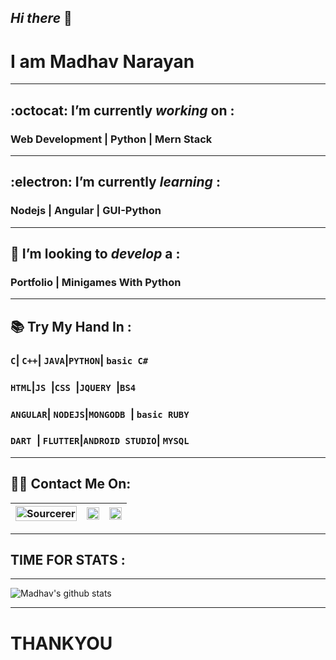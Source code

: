 ## _Hi there_ 👋
# I am __Madhav Narayan__
---
##  :octocat: I’m currently _working_ on :
### __Web Development | Python  | Mern Stack__
---
##  :electron: I’m currently _learning_ :
### __Nodejs | Angular | GUI-Python__
---
## 🤔 I’m looking to _develop_ a :
### __Portfolio |  Minigames With Python__
---
## 📚	Try My Hand In :

### ``` C ```| ```C++```| ```JAVA```|```PYTHON```| ```basic C#```
### ```HTML```|```JS ```|```CSS ```|```JQUERY ```|``` BS4 ```
###  ```ANGULAR```|  ```NODEJS```|```MONGODB ```|  ```basic RUBY ```
###  ```DART ```|  ```FLUTTER```|``` ANDROID STUDIO ```|  ```MYSQL ```


---
## :man_technologist: Contact Me On:

[<img src="https://sourcerer.io/icons/logo-sharing.svg" width="100%" alt="Sourcerer"/>](https://sourcerer.io/madhav2108)|[<img src="https://img.icons8.com/fluent/48/000000/instagram-new.png" width="100%"/>](https://www.instagram.com/madhav_narayan21/)|[<img src="https://img.icons8.com/color/48/000000/linkedin.png" width="100%"/>](https://www.linkedin.com/in/madhav-narayan-khullar-2290641b2/)
:-----------------:|:--------------------:|:-------------:
    
---
## TIME FOR STATS :
---
![Madhav's github stats](https://github-readme-stats.vercel.app/api?username=madhav2108&show_icons=true&theme=radical)

---
# __THANKYOU__

